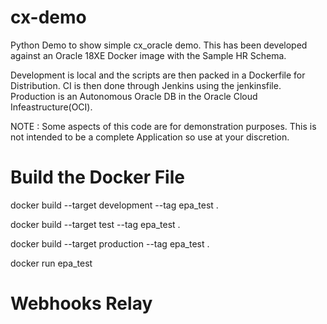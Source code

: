 # cx-demo

Python Demo to show simple cx_oracle demo. This has been developed against an Oracle 18XE Docker image with the Sample HR Schema.

Development is local and the scripts are then packed in a Dockerfile for Distribution. CI is then done through Jenkins using the jenkinsfile. Production is an Autonomous Oracle DB in the Oracle Cloud Infeastructure(OCI).

NOTE : Some aspects of this code are for demonstration purposes. This is not intended to be a complete Application so use at your discretion.

# Build the Docker File

docker build --target development --tag epa_test .

docker build --target test --tag epa_test .

docker build --target production --tag epa_test .

docker run epa_test

# Webhooks Relay

